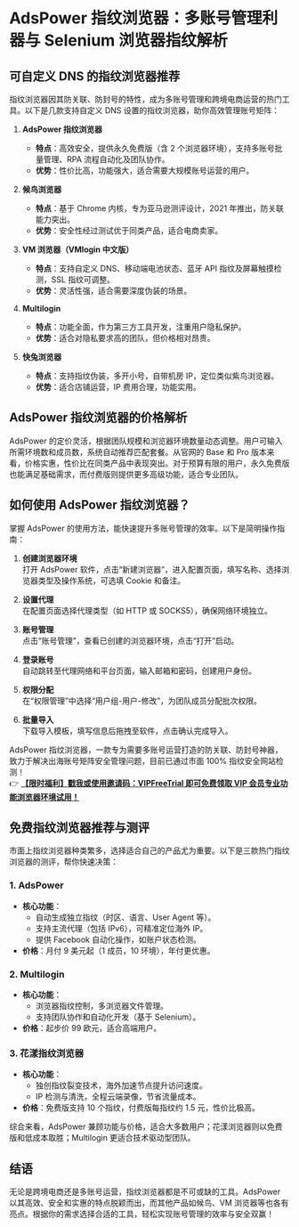 # AdsPower 指纹浏览器：多账号管理利器与 Selenium 浏览器指纹解析

## 可自定义 DNS 的指纹浏览器推荐

指纹浏览器因其防关联、防封号的特性，成为多账号管理和跨境电商运营的热门工具。以下是几款支持自定义 DNS 设置的指纹浏览器，助你高效管理账号矩阵：

1. **AdsPower 指纹浏览器**  
   - **特点**：高效安全，提供永久免费版（含 2 个浏览器环境），支持多账号批量管理、RPA 流程自动化及团队协作。  
   - **优势**：性价比高，功能强大，适合需要大规模账号运营的用户。

2. **候鸟浏览器**  
   - **特点**：基于 Chrome 内核，专为亚马逊测评设计，2021 年推出，防关联能力突出。  
   - **优势**：安全性经过测试优于同类产品，适合电商卖家。

3. **VM 浏览器（VMlogin 中文版）**  
   - **特点**：支持自定义 DNS、移动端电池状态、蓝牙 API 指纹及屏幕触摸检测，SSL 指纹可调整。  
   - **优势**：灵活性强，适合需要深度伪装的场景。

4. **Multilogin**  
   - **特点**：功能全面，作为第三方工具开发，注重用户隐私保护。  
   - **优势**：适合对隐私要求高的团队，但价格相对昂贵。

5. **快兔浏览器**  
   - **特点**：支持指纹伪装，多开小号，自带机房 IP，定位类似紫鸟浏览器。  
   - **优势**：适合店铺运营，IP 费用合理，功能实用。

## AdsPower 指纹浏览器的价格解析

AdsPower 的定价灵活，根据团队规模和浏览器环境数量动态调整。用户可输入所需环境数和成员数，系统自动推荐匹配套餐。从官网的 Base 和 Pro 版本来看，价格实惠，性价比在同类产品中表现突出。对于预算有限的用户，永久免费版也能满足基础需求，而付费版则提供更多高级功能，适合专业团队。

## 如何使用 AdsPower 指纹浏览器？

掌握 AdsPower 的使用方法，能快速提升多账号管理的效率。以下是简明操作指南：

1. **创建浏览器环境**  
   打开 AdsPower 软件，点击“新建浏览器”，进入配置页面，填写名称、选择浏览器类型及操作系统，可选填 Cookie 和备注。

2. **设置代理**  
   在配置页面选择代理类型（如 HTTP 或 SOCKS5），确保网络环境独立。

3. **账号管理**  
   点击“账号管理”，查看已创建的浏览器环境，点击“打开”启动。

4. **登录账号**  
   自动跳转至代理网络和平台页面，输入邮箱和密码，创建用户身份。

5. **权限分配**  
   在“权限管理”中选择“用户组-用户-修改”，为团队成员分配批次权限。

6. **批量导入**  
   下载导入模板，填写信息后拖拽至软件，点击确认完成导入。

AdsPower 指纹浏览器，一款专为需要多账号运营打造的防关联、防封号神器，致力于解决出海账号矩阵安全管理问题，目前已通过市面 100% 指纹安全网站检测！  
👉 **[【限时福利】戳我或使用邀请码：VIPFreeTrial 即可免费领取 VIP 会员专业功能浏览器环境试用！](https://bit.ly/adspower_free)**

## 免费指纹浏览器推荐与测评

市面上指纹浏览器种类繁多，选择适合自己的产品尤为重要。以下是三款热门指纹浏览器的测评，帮你快速决策：

### 1. AdsPower
- **核心功能**：  
  - 自动生成独立指纹（时区、语言、User Agent 等）。  
  - 支持主流代理（包括 IPv6），可精准定位海外 IP。  
  - 提供 Facebook 自动化操作，如账户状态检测。  
- **价格**：月付 9 美元起（1 成员，10 环境），年付更优惠。

### 2. Multilogin
- **核心功能**：  
  - 浏览器指纹控制，多浏览器文件管理。  
  - 支持团队协作和自动化开发（基于 Selenium）。  
- **价格**：起步价 99 欧元，适合高端用户。

### 3. 花漾指纹浏览器
- **核心功能**：  
  - 独创指纹裂变技术，海外加速节点提升访问速度。  
  - IP 检测与清洗，全程云端录像，节省流量成本。  
- **价格**：免费版支持 10 个指纹，付费版每指纹约 1.5 元，性价比极高。

综合来看，AdsPower 兼顾功能与价格，适合大多数用户；花漾浏览器则以免费版和低成本取胜；Multilogin 更适合技术驱动型团队。

## 结语

无论是跨境电商还是多账号运营，指纹浏览器都是不可或缺的工具。AdsPower 以其高效、安全和实惠的特点脱颖而出，而其他产品如候鸟、VM 浏览器等也各有亮点。根据你的需求选择合适的工具，轻松实现账号管理的效率与安全双赢！